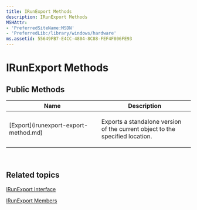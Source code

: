 ```yaml
---
title: IRunExport Methods
description: IRunExport Methods
MSHAttr:
- 'PreferredSiteName:MSDN'
- 'PreferredLib:/library/windows/hardware'
ms.assetid: 55649FB7-E4CC-4804-8C88-FEF4F806FE93
---
```


# IRunExport Methods


## <span id="Public-Methods"></span><span id="public_methods"></span><span id="PUBLIC_METHODS"></span>Public Methods


<table>
<colgroup>
<col width="50%" />
<col width="50%" />
</colgroup>
<thead>
<tr class="header">
<th>Name</th>
<th>Description</th>
</tr>
</thead>
<tbody>
<tr class="odd">
<td><p>[Export](irunexport-export-method.md)</p></td>
<td><p>Exports a standalone version of the current object to the specified location.</p></td>
</tr>
</tbody>
</table>

 

## <span id="related_topics"></span>Related topics


[IRunExport Interface](irunexport-interface.md)

[IRunExport Members](irunexport-members.md)

 

 







